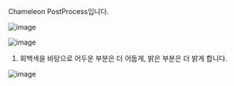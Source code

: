 Chameleon PostProcess입니다.

![image](https://github.com/kbmhansungb/kbmhansungb.github.io/assets/56149613/62aff9be-8357-4ef6-a335-52da3861b0c3)

![image](https://github.com/kbmhansungb/kbmhansungb.github.io/assets/56149613/3610b7ba-2be4-4e1f-8f90-d55eb81c62c0)

1. 회백색을 바탕으로 어두운 부분은 더 어둡게, 밝은 부분은 더 밝게 합니다.

![image](https://github.com/kbmhansungb/kbmhansungb.github.io/assets/56149613/088aab2a-c99f-4034-96d3-0b7320980309)
